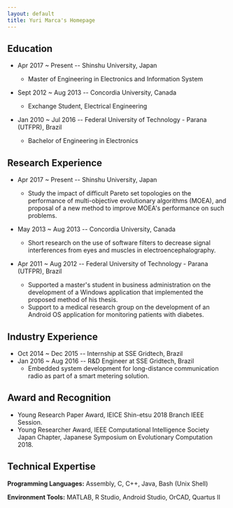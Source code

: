 ```yaml
---
layout: default
title: Yuri Marca's Homepage
---
```



## Education

* Apr 2017 ~ Present -- Shinshu University, Japan
  * Master of Engineering in Electronics and Information System

* Sept 2012 ~ Aug 2013 -- Concordia University, Canada
  * Exchange Student, Electrical Engineering

* Jan 2010 ~ Jul 2016 -- Federal University of Technology - Parana (UTFPR), Brazil
  * Bachelor of Engineering in Electronics

## Research Experience

* Apr 2017 ~ Present -- Shinshu University, Japan
  * Study the impact of difficult Pareto set topologies on the performance of multi-objective evolutionary algorithms (MOEA), and proposal of a new method to improve MOEA's performance on such problems.

* May 2013 ~ Aug 2013 -- Concordia University, Canada
  * Short research on the use of software filters to decrease signal interferences from eyes and muscles in electroencephalography.

* Apr 2011 ~ Aug 2012 -- Federal University of Technology - Parana (UTFPR), Brazil
  * Supported a master's student in business administration on the development of a Windows application that implemented the proposed method of his thesis.
  * Support to a medical research group on the development of an Android OS application for monitoring patients with diabetes.

## Industry Experience

* Oct 2014 ~ Dec 2015 -- Internship at SSE Gridtech, Brazil
* Jan 2016 ~ Aug 2016 -- R&D Engineer at SSE Gridtech, Brazil
  * Embedded system development for long-distance communication radio as part of a smart metering solution.

## Award and Recognition

* Young Research Paper Award, IEICE Shin-etsu 2018 Branch IEEE Session.
* Young Researcher Award, IEEE Computational Intelligence Society Japan Chapter, Japanese Symposium on Evolutionary Computation 2018.


## Technical Expertise

**Programming Languages:** Assembly, C, C++, Java, Bash (Unix Shell)

**Environment Tools:** MATLAB, R Studio, Android Studio, OrCAD, Quartus II
